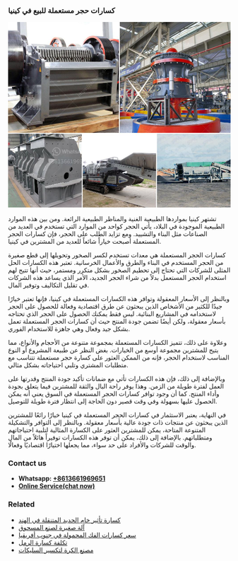 <h3>كسارات حجر مستعملة للبيع في كينيا</h3><img src='1701852665.jpg' alt=''><p>تشتهر كينيا بمواردها الطبيعية الغنية والمناظر الطبيعية الرائعة. ومن بين هذه الموارد الطبيعية الموجودة في البلاد، يأتي الحجر كواحد من الموارد التي تستخدم في العديد من الصناعات مثل البناء والتشييد. ومع تزايد الطلب على الحجر، فإن كسارات الحجر المستعملة أصبحت خياراً شائعاً للعديد من المشترين في كينيا.</p><p>كسارات الحجر المستعملة هي معدات تستخدم لكسر الصخور وتحويلها إلى قطع صغيرة من الحجر المستخدم في البناء والطرق والأعمال الخرسانية. تعتبر هذه الكسارات الحل المثلى للشركات التي تحتاج إلى تحطيم الصخور بشكل متكرر ومستمر، حيث أنها تتيح لهم استخدام الحجر المستعمل بدلاً من شراء الحجر الجديد، الأمر الذي يساعد هذه الشركات في تقليل التكاليف وتوفير المال.</p><p>وبالنظر إلى الأسعار المعقولة وتوافر هذه الكسارات المستعملة في كينيا، فإنها تعتبر خيارًا جيدًا للكثير من الأشخاص الذين يبحثون عن طرق اقتصادية وفعالة للحصول على الحجر لاستخدامه في المشاريع البنائية. ليس فقط يمكنك الحصول على الحجر الذي تحتاجه بأسعار معقولة، ولكن أيضًا تضمن جودة المنتج حيث أن كسارات الحجر المستعملة تعمل بشكل جيد وفعال وهي جاهزة للاستخدام الفوري.</p><p>وعلاوة على ذلك، تتميز الكسارات المستعملة بمجموعة متنوعة من الأحجام والأنواع، مما يتيح للمشترين مجموعة أوسع من الخيارات. بغض النظر عن طبيعة المشروع أو النوع المناسب لاستخدام الحجر، فإنه من الممكن العثور على كسارة حجر مستعملة تتناسب مع متطلبات المشتري وتلبي احتياجاته بشكل مثالي.</p><p>وبالإضافة إلى ذلك، فإن هذه الكسارات تأتي مع ضمانات تأكيد جودة المنتج وقدرتها على العمل لفترة طويلة من الزمن. وهذا يوفر راحة البال والثقة للمشترين فيما يتعلق بجودة وأداء المنتج. كما أن وجود توافر كسارات الحجر المستعملة في السوق يعني أنه يمكن الحصول عليها بسهولة وفي وقت قصير دون الحاجة إلى انتظار فترة طويلة للتوصيل.</p><p>في النهاية، يعتبر الاستثمار في كسارات الحجر المستعملة في كينيا خيارًا رائعًا للمشترين الذين يبحثون عن منتجات ذات جودة عالية بأسعار معقولة. وبالنظر إلى التوافر والتشكيلة المتنوعة المتاحة، يمكن للمشترين العثور على الكسارة المثالية لتلبية احتياجاتهم ومتطلباتهم. بالإضافة إلى ذلك، يمكن أن توفر هذه الكسارات توفيراً هائلاً من المال والوقت للشركات والأفراد على حد سواء، مما يجعلها اختيارًا اقتصاديًا وفعالًا.</p><h3>Contact us</h3><ul><li><strong>Whatsapp:&nbsp;<a href="https://wa.me/8613661969651">+8613661969651</a></strong></li><li><a href="https://swt.shibang-china.com/?git&amp;zhl&amp;كسارات حجر مستعملة للبيع في كينيا"><strong>Online Service(chat now)</strong></a></li></ul><h3>Related</h3><ul><li><a href='كسارة تأثير خام الحديد المتنقلة في الهند.md'>كسارة تأثير خام الحديد المتنقلة في الهند</a></li><li><a href='آلة صغيرة لصنع المسحوق.md'>آلة صغيرة لصنع المسحوق</a></li><li><a href='سعر كسارات الفك المحمولة في جنوب أفريقيا.md'>سعر كسارات الفك المحمولة في جنوب أفريقيا</a></li><li><a href='تكلفة كسارة الرمل.md'>تكلفة كسارة الرمل</a></li><li><a href='مصنع الكرة لتكسير السليكات.md'>مصنع الكرة لتكسير السليكات</a></li></ul>